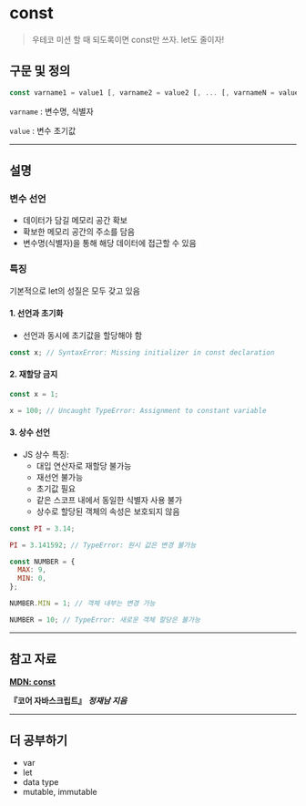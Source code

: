# const

> 우테코 미션 할 때 되도록이면 const만 쓰자. let도 줄이자!

## 구문 및 정의

```js
const varname1 = value1 [, varname2 = value2 [, ... [, varnameN = valueN]]];
```

`varname` : 변수명, 식별자

`value` : 변수 초기값

---

## 설명

### 변수 선언

- 데이터가 담길 메모리 공간 확보
- 확보한 메모리 공간의 주소를 담음
- 변수명(식별자)을 통해 해당 데이터에 접근할 수 있음

### 특징

기본적으로 let의 성질은 모두 갖고 있음

#### 1. 선언과 초기화

- 선언과 동시에 초기값을 할당해야 함

```js
const x; // SyntaxError: Missing initializer in const declaration
```

#### 2. 재할당 금지

```js
const x = 1;

x = 100; // Uncaught TypeError: Assignment to constant variable
```

#### 3. 상수 선언

- JS 상수 특징:
  - 대입 연산자로 재할당 불가능
  - 재선언 불가능
  - 초기값 필요
  - 같은 스코프 내에서 동일한 식별자 사용 불가
  - 상수로 할당된 객체의 속성은 보호되지 않음

```js
const PI = 3.14;

PI = 3.141592; // TypeError: 원시 값은 변경 불가능

const NUMBER = {
  MAX: 9,
  MIN: 0,
};

NUMBER.MIN = 1; // 객체 내부는 변경 가능

NUMBER = 10; // TypeError: 새로운 객체 할당은 불가능
```

---

## 참고 자료

[**MDN: const**](https://developer.mozilla.org/ko/docs/Web/JavaScript/Reference/Statements/const)

**『코어 자바스크립트』** **_정재남 지음_**

---

## 더 공부하기

- var
- let
- data type
- mutable, immutable
